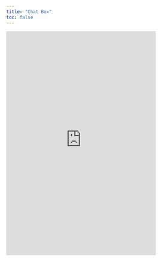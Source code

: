 ```yaml
---
title: "Chat Box"
toc: false
---
```


<iframe src="https://www5.cbox.ws/box/?boxid=951890&boxtag=R1a9yE" width="400" height="600" allowtransparency="yes" allow="autoplay" frameborder="0" marginheight="0" marginwidth="0" scrolling="auto"></iframe>	
